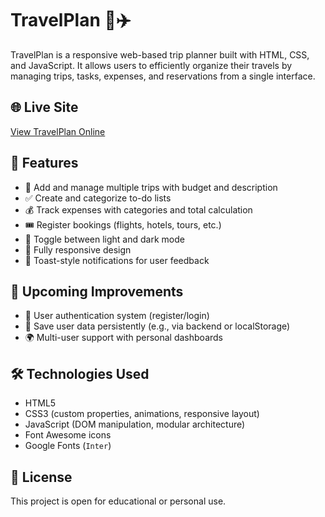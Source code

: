 # TravelPlan 🧳✈️

TravelPlan is a responsive web-based trip planner built with HTML, CSS, and JavaScript. It allows users to efficiently organize their travels by managing trips, tasks, expenses, and reservations from a single interface.

## 🌐 Live Site

[View TravelPlan Online](https://your-deployment-link.com) 

## 🚀 Features

- 📍 Add and manage multiple trips with budget and description
- ✅ Create and categorize to-do lists
- 💰 Track expenses with categories and total calculation
- 🎟️ Register bookings (flights, hotels, tours, etc.)
- 🌙 Toggle between light and dark mode
- 📱 Fully responsive design
- 🔔 Toast-style notifications for user feedback

## 🔧 Upcoming Improvements

- 👤 User authentication system (register/login)
- 🔐 Save user data persistently (e.g., via backend or localStorage)
- 🌍 Multi-user support with personal dashboards

## 🛠️ Technologies Used

- HTML5
- CSS3 (custom properties, animations, responsive layout)
- JavaScript (DOM manipulation, modular architecture)
- Font Awesome icons
- Google Fonts (`Inter`)

## 📄 License

This project is open for educational or personal use.

